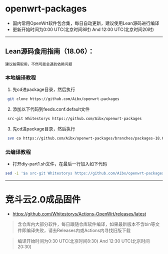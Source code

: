 # openwrt-packages
- 国内常用OpenWrt软件包合集，每日自动更新，建议使用Lean源码进行编译
- 更新开始时间为0:00 UTC(北京时间8时) And 12:00 UTC(北京时间20时)
---
## Lean源码食用指南（18.06）：
`建议按需取用，不然可能会遇到依赖问题`
### 本地编译教程

1. 先cd进package目录，然后执行
```bash
 git clone https://github.com/Aibx/openwrt-packages
```
2. 添加以下代码到feeds.conf.default文件
```bash
 src-git Whitestorys https://github.com/Aibx/openwrt-packages
```
3. 先cd进package目录，然后执行
```bash
 svn co https://github.com/Aibx/openwrt-packages/branches/packages-18.06
```

### 云编译教程
- 打开diy-part1.sh文件，在最后一行加入如下代码
```bash
sed -i '$a src-git Whitestorys https://github.com/Aibx/openwrt-packages' feeds.conf.default
```
---
# 竞斗云2.0成品固件
- https://github.com/Whitestorys/Actions-OpenWrt/releases/latest
> 含仓库内大部分软件，每日跟随仓库软件编译，如果最新版本不含bin等文件即编译失败，请去Releases内或Actions内寻找旧版下载

> 编译开始时间为0:30 UTC(北京时间8:30) And 12:30 UTC(北京时间20:30)
